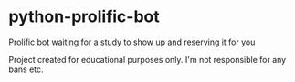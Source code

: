 # python-prolific-bot
Prolific bot waiting for a study to show up and reserving it for you

Project created for educational purposes only.
I'm not responsible for any bans etc.
